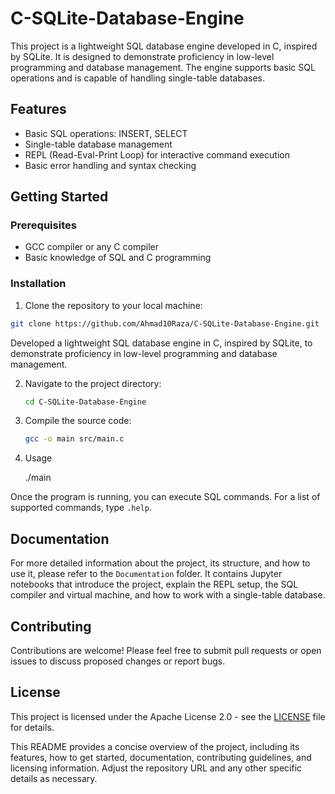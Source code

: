 # C-SQLite-Database-Engine

This project is a lightweight SQL database engine developed in C, inspired by SQLite. It is designed to demonstrate proficiency in low-level programming and database management. The engine supports basic SQL operations and is capable of handling single-table databases.

## Features

- Basic SQL operations: INSERT, SELECT
- Single-table database management
- REPL (Read-Eval-Print Loop) for interactive command execution
- Basic error handling and syntax checking

## Getting Started

### Prerequisites

- GCC compiler or any C compiler
- Basic knowledge of SQL and C programming

### Installation

1. Clone the repository to your local machine:

```sh
git clone https://github.com/Ahmad10Raza/C-SQLite-Database-Engine.git
```

Developed a lightweight SQL database engine in C, inspired by SQLite, to demonstrate proficiency in low-level programming and database management.


2. Navigate to the project directory:

   ```bash
   cd C-SQLite-Database-Engine
   ```


3. Compile the source code:
   ```bash
   gcc -o main src/main.c
   ```

4. Usage

    ./main

Once the program is running, you can execute SQL commands. For a list of supported commands, type `.help`.

## Documentation

For more detailed information about the project, its structure, and how to use it, please refer to the `Documentation` folder. It contains Jupyter notebooks that introduce the project, explain the REPL setup, the SQL compiler and virtual machine, and how to work with a single-table database.

## Contributing

Contributions are welcome! Please feel free to submit pull requests or open issues to discuss proposed changes or report bugs.

## License

This project is licensed under the Apache License 2.0 - see the [LICENSE](LICENSE) file for details.

This README provides a concise overview of the project, including its features, how to get started, documentation, contributing guidelines, and licensing information. Adjust the repository URL and any other specific details as necessary.
